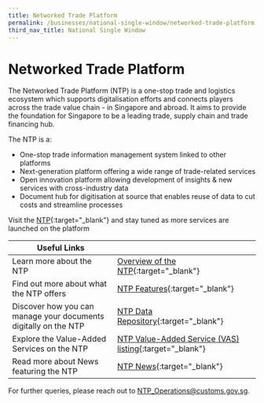 ```yaml
---
title: Networked Trade Platform
permalink: /businesses/national-single-window/networked-trade-platform
third_nav_title: National Single Window
---
```

# Networked Trade Platform

The Networked Trade Platform (NTP) is a one-stop trade and logistics ecosystem which supports digitalisation efforts and connects players across the trade value chain - in Singapore and abroad. It aims to provide the foundation for Singapore to be a leading trade, supply chain and trade financing hub.

The NTP is a:

-   One-stop trade information management system linked to other platforms
-   Next-generation platform offering a wide range of trade-related services
-   Open innovation platform allowing development of insights & new services with cross-industry data
-   Document hub for digitisation at source that enables reuse of data to cut costs and streamline processes

Visit the [NTP](http://www.ntp.gov.sg/){:target="_blank"} and stay tuned as more services are launched on the platform 


| Useful Links  |  |
|--|--|
| Learn more about the NTP | [Overview of the NTP](https://www.ntp.gov.sg/public/introduction-to-ntp---overview){:target="_blank"} |
| Find out more about what the NTP offers | [NTP Features](https://www.ntp.gov.sg/public/introduction-to-ntp---ntp-features){:target="_blank"} |
| Discover how you can manage your documents digitally on the NTP | [NTP Data Repository](https://www.ntp.gov.sg/public/introduction-to-ntp){:target="_blank"} |
| Explore the Value-Added Services on the NTP | [NTP Value-Added Service (VAS) listing](https://www.ntp.gov.sg/public/browse-vas-catalogue){:target="_blank"} |
| Read more about News featuring the NTP | [NTP News](https://www.ntp.gov.sg/public/news?newsType=News%20Media%20Releases%20Data%20Template){:target="_blank"} |

For further queries, please reach out to [NTP_Operations@customs.gov.sg](mailto:NTP_Operations@customs.gov.sg).